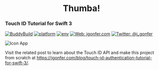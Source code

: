 # <center>Thumba!</center>
### Touch ID Tutorial for Swift 3
[![BuddyBuild](https://dashboard.buddybuild.com/api/statusImage?appID=58ad1c70b6bc0901002edae0&branch=master&build=latest)](https://dashboard.buddybuild.com/apps/58ad1c70b6bc0901002edae0/build/latest?branch=master)
[![platform](https://img.shields.io/badge/platform-ios-lightgrey.svg?style=flat)](https://developer.apple.com/ios/)
[![env](https://img.shields.io/badge/env-xcode_8.2.1-lightgrey.svg?style=flat)](https://developer.apple.com/xcode/)
[![Web: jgonfer.com](https://img.shields.io/badge/web-jgonfer.com-yellow.svg?style=flat)](https://jgonfer.com)
[![Twitter: @j_gonfer](https://img.shields.io/badge/twitter-@j__gonfer-blue.svg?style=flat)](https://twitter.com/j_gonfer)

![Icon App](https://jgonfer.com/blog/wp-content/uploads/2016/12/Icon-60@3x-150x150.png)

Visit the related post to learn about the Touch ID API and make this project from scratch at https://jgonfer.com/blog/touch-id-authentication-tutorial-for-swift-3/.
